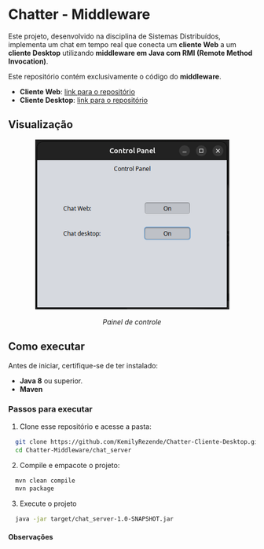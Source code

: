# Chatter - Middleware

Este projeto, desenvolvido na disciplina de Sistemas Distribuídos, implementa um chat em tempo real que conecta um **cliente Web** a um **cliente Desktop** utilizando **middleware em Java com RMI (Remote Method Invocation)**.

Este repositório contém exclusivamente o código do **middleware**.

  - **Cliente Web**: [link para o repositório](https://github.com/KemilyRezende/Chatter)
  - **Cliente Desktop**: [link para o repositório](https://github.com/KemilyRezende/Chatter-Middleware)


## Visualização


<p align="center">
  <img src="https://github.com/KemilyRezende/Chatter-Middleware/blob/main/tela/tela.png" alt="Painel de Controle">
</p>
<p align="center"><em>Painel de controle</em></p>

## Como executar

Antes de iniciar, certifique-se de ter instalado:
  - **Java 8** ou superior.
  - **Maven**

### Passos para executar


1. Clone esse repositório e acesse a pasta:
  ```bash
    git clone https://github.com/KemilyRezende/Chatter-Cliente-Desktop.git
    cd Chatter-Middleware/chat_server
  ```

2. Compile e empacote o projeto:
  ```bash
    mvn clean compile
    mvn package
  ```

3. Execute o projeto
  ```bash
    java -jar target/chat_server-1.0-SNAPSHOT.jar 
  ```

#### Observações

